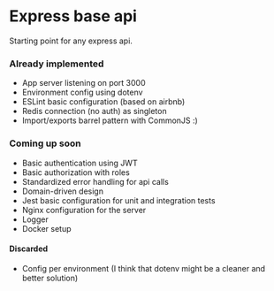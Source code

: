 # Express base api
Starting point for any express api.

### Already implemented

* App server listening on port 3000
* Environment config using dotenv
* ESLint basic configuration (based on airbnb)
* Redis connection (no auth) as singleton
* Import/exports barrel pattern with CommonJS :)

### Coming up soon

* Basic authentication using JWT
* Basic authorization with roles
* Standardized error handling for api calls
* Domain-driven design
* Jest basic configuration for unit and integration tests
* Nginx configuration for the server
* Logger
* Docker setup

#### Discarded

* Config per environment (I think that dotenv might be a cleaner and better solution)
